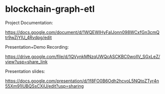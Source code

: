 # blockchain-graph-etl


Project Documentation:

https://docs.google.com/document/d/1WQEWIHyFaIJonn098WCxfGn3cmQtr9wZjYIU_4Rvdpg/edit

Presentation+Demo Recording:

https://drive.google.com/file/d/1QVynkMNzqUWQcASCKBC0woIlV_SGxLeZ/view?usp=share_link

Presentation slides:

https://docs.google.com/presentation/d/1f8FO0B6Odh2hcvoL5NQtoZTyr4n55Xm91lUBQSsCXiU/edit?usp=sharing

